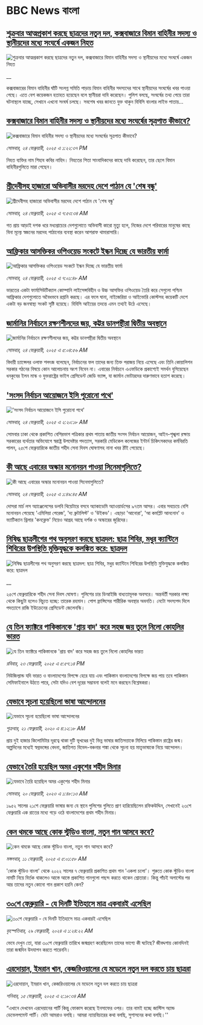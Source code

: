 # BBC News বাংলা## [শুক্রবার আত্মপ্রকাশ করছে ছাত্রদের নতুন দল, কক্সবাজারে বিমান বাহিনীর সদস্য ও স্থানীয়দের মধ্যে সংঘর্ষে একজন নিহত](https://www.bbc.co.uk/bengali/live/cy4v7rr1y33t?at_campaign=githubrss)![শুক্রবার আত্মপ্রকাশ করছে ছাত্রদের নতুন দল, কক্সবাজারে বিমান বাহিনীর সদস্য ও স্থানীয়দের মধ্যে সংঘর্ষে একজন নিহত](https://ichef.bbci.co.uk/ace/standard/240/cpsprodpb/cb4e/live/baffadb0-f2b7-11ef-9e61-71ee71f26eb1.jpg)__কক্সবাজারের বিমান বাহিনীর ঘাঁটি সংলগ্ন সমিতি পাড়ায় বিমান বাহিনীর সদস্যদের সাথে স্থানীয়দের সংঘর্ষের খবর পাওয়া গেছে। এতে বেশ কয়েকজন হতাহত হয়েছেন বলে স্থানীয়রা দাবি করেছেন। পুলিশ বলছে, সংঘর্ষের তথ্য পেয়ে তারা ঘটনাস্থলে যাচ্ছে, সেখানে এখনো সংঘর্ষ চলছে। সবশেষ খবর জানতে যুক্ত থাকুন বিবিসি বাংলার লাইভ পাতায়...## [কক্সবাজারে বিমান বাহিনীর সদস্য ও স্থানীয়দের মধ্যে সংঘর্ষের সূত্রপাত কীভাবে?](https://www.bbc.com/bengali/articles/cn9vg8lzd85o?at_campaign=githubrss)![কক্সবাজারে বিমান বাহিনীর সদস্য ও স্থানীয়দের মধ্যে সংঘর্ষের সূত্রপাত কীভাবে?](https://ichef.bbci.co.uk/ace/standard/240/cpsprodpb/c25d/live/a9212680-f28c-11ef-9e61-71ee71f26eb1.jpg)_সোমবার, ২৪ ফেব্রুয়ারী, ২০২৫ এ ১:২২:৩৭ PM_নিহত ব্যক্তির নাম শিহাব কবির নাহিদ। নিহতের পিতা সাংবাদিকদের কাছে দাবি করেছেন, তার ছেলে বিমান বাহিনীরগুলিতে মারা গেছেন।## [শ্রীদেবীসহ হাজারো অভিবাসীর মরদেহ দেশে পাঠান যে 'শেষ বন্ধু'](https://www.bbc.com/bengali/articles/cde901wn013o?at_campaign=githubrss)![শ্রীদেবীসহ হাজারো অভিবাসীর মরদেহ দেশে পাঠান যে 'শেষ বন্ধু'](https://ichef.bbci.co.uk/ace/standard/240/cpsprodpb/75a5/live/38d3dc90-eed8-11ef-b7c5-c772dd3549de.jpg)_সোমবার, ২৪ ফেব্রুয়ারী, ২০২৫ এ ৭:৫৩:৩৪ AM_গত প্রায় আড়াই দশক ধরে মধ্যপ্রাচ্যের দেশগুলোতে অভিবাসী কারো মৃত্যু হলে, নিজের দেশে পরিবারের মানুষের কাছে বিনা মূল্যে স্বজনের মরদেহ পাঠানোর ব্যবস্থা করেন আশরাফ থামারাসারি।## [আফ্রিকার আসক্তিকর ওপিওয়েড সংকটে ইন্ধন দিচ্ছে যে ভারতীয় ফার্মা ](https://www.bbc.com/bengali/articles/c70wzgr4ykro?at_campaign=githubrss)![আফ্রিকার আসক্তিকর ওপিওয়েড সংকটে ইন্ধন দিচ্ছে যে ভারতীয় ফার্মা ](https://ichef.bbci.co.uk/ace/standard/240/cpsprodpb/c7fa/live/cd0477d0-f040-11ef-a319-fb4e7360c4ec.jpg)_সোমবার, ২৪ ফেব্রুয়ারী, ২০২৫ এ ৭:০১:৪৮ AM_ভারতের একটা ফার্মাসিউটিক্যাল কোম্পানি লাইসেন্সবিহীন ও উচ্চ আসক্তির ওপিওয়েড তৈরি করে সেগুলো পশ্চিম আফ্রিকার দেশগুলোতে অবৈধভবে রপ্তানি করছে। এর ফলে ঘানা, নাইজেরিয়া ও আইভোরি কোস্টসহ কয়েকটি দেশে একটা বড় জনস্বাস্থ্য সংকট সৃষ্টি হয়েছে। বিবিসি আইয়ের তদন্তে এমন তথ্যই উঠে এসেছে।## [জার্মানির নির্বাচনে রক্ষণশীলদের জয়, কট্টর ডানপন্থীরা দ্বিতীয় অবস্থানে](https://www.bbc.com/bengali/articles/c1w0q8j884do?at_campaign=githubrss)![জার্মানির নির্বাচনে রক্ষণশীলদের জয়, কট্টর ডানপন্থীরা দ্বিতীয় অবস্থানে](https://ichef.bbci.co.uk/ace/standard/240/cpsprodpb/3c1b/live/68737000-f261-11ef-896e-d7e7fb1719a4.jpg)_সোমবার, ২৪ ফেব্রুয়ারী, ২০২৫ এ ৫:০৪:৫৬ AM_বিদায়ী চ্যান্সেলর ওলাফ শলৎজ বলেছেন, নির্বাচনের ফল তাদের জন্য তিক্ত পরাজয় নিয়ে এসেছে এবং তিনি কোয়ালিশন সরকার গঠনের বিষয়ে কোন আলোচনায় অংশ নিবেন না। এবারের নির্বাচনে এএফডিকে প্রকাশ্যেই সমর্থন যুগিয়েছেন ধনকুবের ইলন মাস্ক ও যুক্তরাষ্ট্রের ভাইস প্রেসিডেন্ট জেডি ভ্যান্স, যা জার্মান ভোটারদের দারুণভাবে হতাশ করেছে।## ['সংসদ নির্বাচন আয়োজনে ইসি পুরোনো পথে'](https://www.bbc.com/bengali/articles/c4gmpreddgro?at_campaign=githubrss)!['সংসদ নির্বাচন আয়োজনে ইসি পুরোনো পথে'](https://ichef.bbci.co.uk/ace/standard/240/cpsprodpb/5f91/live/a9d58ec0-f252-11ef-a9e4-6992ffeb2402.jpg)_সোমবার, ২৪ ফেব্রুয়ারী, ২০২৫ এ ২:২০:১৮ AM_সোমবার ঢাকা থেকে প্রকাশিত বেশিরভাগ পত্রিকার প্রথম পাতায় জাতীয় সংসদ নির্বাচন আয়োজন, আইন-শৃঙ্খলা রক্ষায় সরকারের ব্যর্থতার অভিযোগে স্বরাষ্ট্র উপদেষ্টার পদত্যাগ, সরকারি মেডিকেল কলেজের ইন্টার্ন চিকিৎসকদের কর্মবিরতি পালন, ২৫শে ফেব্রুয়ারিকে জাতীয় শহীদ সেনা দিবস ঘোষণাসহ নানা খবর ঠাঁই পেয়েছে।## [কী আছে এবারের অস্কার মনোনয়ন পাওয়া সিনেমাগুলিতে?](https://www.bbc.com/bengali/articles/cq6yrgr3d5do?at_campaign=githubrss)![কী আছে এবারের অস্কার মনোনয়ন পাওয়া সিনেমাগুলিতে?](https://ichef.bbci.co.uk/ace/standard/240/cpsprodpb/b014/live/2b622de0-f1f9-11ef-896e-d7e7fb1719a4.jpg)_সোমবার, ২৪ ফেব্রুয়ারী, ২০২৫ এ ১:৪৯:৪৫ AM_দোসরা মার্চ লস অ্যাঞ্জেলেসের ডলবি থিয়েটারে বসবে অ্যাকাডেমি অ্যাওয়ার্ডসের ৯৭তম আসর।  এবার সবচেয়ে বেশি মনোনয়ন পেয়েছে 'এমিলিয়া পেরেজ', 'দ্য ব্রুটালিস্ট' ও 'উইকড'। এছাড়া  'আনোরা', 'আ কমপ্লিট আননোন' ও ভ্যাটিক্যান থ্রিলার 'কনক্লেভ' নিয়েও আগ্রহ আছে দর্শক ও অস্কারের জুরিদের।## [নিষিদ্ধ ছাত্রলীগের পথ অনুসরণ করছে ছাত্রদল: ছাত্র শিবির, মধুর ক্যান্টিনে শিবিরের উপস্থিতি মুক্তিযুদ্ধকে কলঙ্কিত করে: ছাত্রদল](https://www.bbc.co.uk/bengali/live/ceqjx85z44xt?at_campaign=githubrss)![নিষিদ্ধ ছাত্রলীগের পথ অনুসরণ করছে ছাত্রদল: ছাত্র শিবির, মধুর ক্যান্টিনে শিবিরের উপস্থিতি মুক্তিযুদ্ধকে কলঙ্কিত করে: ছাত্রদল](https://ichef.bbci.co.uk/ace/standard/240/cpsprodpb/68de/live/ae0a9210-f1f3-11ef-8c03-7dfdbeeb2526.jpg)__২৫শে ফেব্রুয়ারিকে শহীদ সেনা দিবস ঘোষণা। পুলিশের চার ডিআইজি বাধ্যতামূলক অবসরে। অন্তর্বর্তী সরকার লক্ষ্য থেকে কিছুটা হলেও বিচ্যুত হচ্ছে: তারেক রহমান। পোপ ফ্রান্সিসের শারীরিক অবস্থার অবনতি। নেটো সদস্যপদ দিলে পদত্যাগে রাজি ইউক্রেনের প্রেসিডেন্ট জেলেনস্কি।## [যে তিন ফ্যাক্টরে পাকিস্তানকে 'প্রায় বাদ' করে সহজ জয় তুলে নিলো কোহলির ভারত](https://www.bbc.com/bengali/articles/cg70rr29k2eo?at_campaign=githubrss)![যে তিন ফ্যাক্টরে পাকিস্তানকে 'প্রায় বাদ' করে সহজ জয় তুলে নিলো কোহলির ভারত](https://ichef.bbci.co.uk/ace/standard/240/cpsprodpb/38af/live/32dfb4c0-f203-11ef-9ca4-2169134088d8.jpg)_রবিবার, ২৩ ফেব্রুয়ারী, ২০২৫ এ ৫:৫৭:১৪ PM_নিউজিল্যান্ড যদি ভারত ও বাংলাদেশের বিপক্ষে হেরে যায় এবং পাকিস্তান বাংলাদেশের বিপক্ষে জয় পায় তবে পাকিস্তান সেমিফাইনালে উঠতে পারে, সেটা যদিও বেশ দূরের সম্ভাবনা বলেই মনে করছেন বিশ্লেষকরা।## [যেভাবে সূচনা হয়েছিলো ভাষা আন্দোলনের](https://www.bbc.com/bengali/news-51550921?at_campaign=githubrss)![যেভাবে সূচনা হয়েছিলো ভাষা আন্দোলনের](https://ichef.bbci.co.uk/ace/standard/240/cpsprodpb/4BB8/production/_110948391_gettyimages-922436162.jpg)_শুক্রবার, ২১ ফেব্রুয়ারী, ২০২০ এ ৪:১২:১৮ AM_প্রায় দুই হাজার কিলোমিটার দূরত্বে থাকা দুটি ভূখণ্ডের দুই ভিন্ন ভাষার জাতিসত্তাকে মিলিয়ে পাকিস্তান রাষ্ট্রের জন্ম। অল্পদিনের মধ্যেই স্বপ্নভঙ্গের বেদনা, জাতিগত বিভেদ-বঞ্চনার শঙ্কা থেকে সূচনা হয় মাতৃভাষাকে নিয়ে আন্দোলন।## [যেভাবে তৈরি হয়েছিল অমর একুশের শহীদ মিনার](https://www.bbc.com/bengali/news-55642678?at_campaign=githubrss)![যেভাবে তৈরি হয়েছিল অমর একুশের শহীদ মিনার](https://ichef.bbci.co.uk/ace/standard/240/cpsprodpb/73B2/production/_128681692_gettyimages-170501556.jpg)_সোমবার, ২০ ফেব্রুয়ারী, ২০২৩ এ ১:৪৮:১৩ AM_১৯৫২ সালের ২১শে ফেব্রুয়ারি ভাষার জন্য যে স্থানে পুলিশের গুলিতে প্রাণ হারিয়েছিলেন রফিকউদ্দিন, সেখানেই ২৩শে ফেব্রুয়ারি এক রাতের মধ্যে গড়ে ওঠে বাংলাদেশের প্রথম শহীদ মিনার।## [কেন থমকে আছে কোক স্টুডিও বাংলা, নতুন গান আসবে কবে?](https://www.bbc.com/bengali/articles/c93q6en9dw3o?at_campaign=githubrss)![কেন থমকে আছে কোক স্টুডিও বাংলা, নতুন গান আসবে কবে?](https://ichef.bbci.co.uk/ace/standard/240/cpsprodpb/7e5d/live/1b55c080-e54a-11ef-ac06-c704ef511fd5.jpg)_মঙ্গলবার, ১১ ফেব্রুয়ারী, ২০২৫ এ ৫:০১:৫৮ AM_'কোক স্টুডিও বাংলা' থেকে ২০২২ সালের ৭ ফেব্রুয়ারি প্রকাশিত প্রথম গান 'একলা চলো'। শুরুতে কোক স্টুডিও বাংলা নামটি নিয়ে বির্তক থাকলেও আস্তে আস্তে প্রকাশিত গানগুলো পছন্দ করতে থাকেন শ্রোতারা। কিন্তু পাঁচই অগাস্টের পর আর তাদের নতুন কোনো গান প্রকাশ হয়নি কেন?## [৩০শে ফেব্রুয়ারি - যে দিনটি ইতিহাসে মাত্র একবারই এসেছিল](https://www.bbc.com/bengali/articles/cz4d70ql8pgo?at_campaign=githubrss)![৩০শে ফেব্রুয়ারি - যে দিনটি ইতিহাসে মাত্র একবারই এসেছিল](https://ichef.bbci.co.uk/ace/standard/240/cpsprodpb/3925/live/5c43f020-d62e-11ee-8f28-259790e80bba.jpg)_বৃহস্পতিবার, ২৯ ফেব্রুয়ারী, ২০২৪ এ ১:২৪:২২ AM_ভেবে দেখুন তো, যারা ৩০শে ফেব্রুয়ারি তারিখে জন্মগ্রহণ করেছিলেন তাদের ভাগ্যে কী ঘটেছে? জীবদ্দশায় কোনদিনই তারা জন্মদিন উদযাপন করতে পারেননি।## [এরদোয়ান, ইমরান খান, কেজরিওয়ালের যে মডেলে নতুন দল করতে চায় ছাত্ররা ](https://www.bbc.com/bengali/articles/c8xqz4l08vlo?at_campaign=githubrss)![এরদোয়ান, ইমরান খান, কেজরিওয়ালের যে মডেলে নতুন দল করতে চায় ছাত্ররা ](https://ichef.bbci.co.uk/ace/standard/240/cpsprodpb/10dc/live/f5609a90-ead4-11ef-bd1b-d536627785f2.jpg)_শনিবার, ১৫ ফেব্রুয়ারী, ২০২৫ এ ২:১৮:৩৪ AM_“এখানে দেখবেন এরদেয়ানের পার্টি কিন্তু ফোকাস করেছে ইনসাফের ওপর। তার নামই হচ্ছে জাস্টিস অ্যান্ড ডেভেলপমেন্ট পার্টি। যেটা আমরাও বলছি। আমরা ন্যায়বিচারের কথা বলছি, সুশাসনের কথা বলছি।''